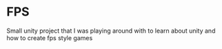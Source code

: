 # FPS
Small unity project that I was playing around with to learn about unity and how to create fps style games
